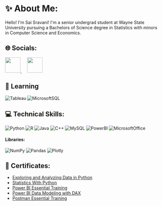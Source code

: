 # ✨ About Me:

Hello! I'm Sai Sravani! I'm a senior undergrad student at Wayne State University pursuing a Bachelors of Science degree in Statistics with minors in Computer Science and Economics.

## 🌐 Socials:
<a href="http://www.linkedin.com/in/saisravanisure">
    <img height="50" src="https://cdn2.iconfinder.com/data/icons/social-icon-3/512/social_style_3_in-306.png"/>
</a> &emsp;
<a href="mailto:saisravanisure@gmail.com">
    <img height="50" src="https://www.vectorlogo.zone/logos/gmail/gmail-icon.svg"/>
</a>

## 🌱 Learning
![Tableau](https://img.shields.io/badge/Tableau-E97627?style=for-the-badge&logo=Tableau&logoColor=white)
![MicrosoftSQL](https://img.shields.io/badge/Microsoft%20SQL%20Server-CC2927?style=for-the-badge&logo=microsoft%20sql%20server&logoColor=white)

## 💻 Technical Skills: 
![Python](https://img.shields.io/badge/python-3670A0?style=for-the-badge&logo=python&logoColor=ffdd54)
![R](https://img.shields.io/badge/r-%23276DC3.svg?style=for-the-badge&logo=r&logoColor=white)
![Java](https://img.shields.io/badge/java-%23ED8B00.svg?style=for-the-badge&logo=java&logoColor=white)
![C++](https://img.shields.io/badge/c++-%2300599C.svg?style=for-the-badge&logo=c%2B%2B&logoColor=white)
![MySQL](https://img.shields.io/badge/MySQL-005C84?style=for-the-badge&logo=mysql&logoColor=white)
![PowerBI](https://img.shields.io/badge/PowerBI-F2C811?style=for-the-badge&logo=Power%20BI&logoColor=white)
![MicrosoftOffice](https://img.shields.io/badge/Microsoft_Office-D83B01?style=for-the-badge&logo=microsoft-office&logoColor=white)
#### Libraries:
![NumPy](https://img.shields.io/badge/Numpy-777BB4?style=for-the-badge&logo=numpy&logoColor=white)
![Pandas](https://img.shields.io/badge/Pandas-2C2D72?style=for-the-badge&logo=pandas&logoColor=white)
![Plotly](https://img.shields.io/badge/Plotly-239120?style=for-the-badge&logo=plotly&logoColor=white)


## 📜 Certificates: 
* [Exploring and Analyzing Data in Python](https://www.datacamp.com/statement-of-accomplishment/course/812292743ea56f4fd8b8c5e852237c3d2ee2c578)
* [Statistics With Python](https://www.coursera.org/account/accomplishments/specialization/F6LVXA4APZ9J?utm_source=link&utm_medium=certificate&utm_content=cert_image&utm_campaign=pdf_header_button&utm_product=s12n)
* [Power BI Essential Training](https://www.linkedin.com/learning/certificates/56501d34d42d08579a609f2c0db5f152b9c098fd567fcbd5305c5a13f2d2515f)
* [Power BI Data Modeling with DAX](https://www.linkedin.com/learning/certificates/28d5c811307a9ee867edfff1946720677db5d4371c2bd583cc510ce82acca8c6)
* [Postman Essential Training](https://www.linkedin.com/learning/certificates/0492a0e98b5140e7556113c2b35636002db4d0bc6f0ecfb4546a3ca5b5d68321)


<!--
**sssure02/sssure02** is a ✨ _special_ ✨ repository because its `README.md` (this file) appears on your GitHub profile.

Here are some ideas to get you started:

- 🔭 I’m currently working on ...
https://github.com/Ileriayo/markdown-badges
- 👯 I’m looking to collaborate on ...
- 🤔 I’m looking for help with ...
- 💬 Ask me about ...
- 📫 How to reach me: ...

- ⚡ Fun fact: ...
-->
